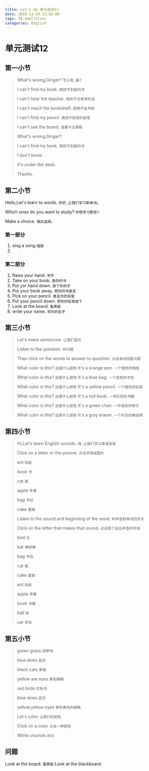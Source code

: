 ```yaml
---
title: Let's Go 单元测试12
date: 2018-11-29 23:56:00
tags: IB-SmallClass
categories: English
---
```



# 单元测试12

## 第一小节

> What's wrong,Ginger? `怎么啦,姜?`
> 
> I can't find my book. `我找不到我的书`
> 
> I can't hear the teacher. `我听不见老师的话`
> 
> I can't reach the bookshelf. `我够不这书架`
> 
> I can't find my pencil. `我找不到我的铅笔`
> 
> I can't see the board. `我看不见黑板`
> 
> What's wrong,Ginger?
> 
> I can't find my book. `我找不到我的书`
> 
> I don't know.
> 
> It's under the desk.
> 
> Thanks.

## 第二小节

Hello,Let's learn to words. `你好,让我们学习新单词。`

Which ones do you want to study? `你想学习那些?`

Make a choice. `做出选择。`

### 第一部分

1. sing a song `唱歌`
2. 

### 第二部分

1. Raise your hand. `举手`
2. Take on your book. `拿你的书`
3. Put yor hand down. `放下你的手`
4. Put your book away. `把你的书拿走`
5. Pick on your pencil. `拿走你的铅笔`
6. Put your pencil down. `把你的铅笔放下`
7. Look at the board. `看黑板` 
8. write your name. `写你的名字`





## 第三小节

> Let's make sentences. `让我们造句`
> 
> Listen to the question. `听问题`
> 
> Than click on the words to answer to question. `点击单词回答问题`
> 
> What color is this? `这是什么颜色` It's a orange pen. `一个橙色的钢笔`
> 
> What color is this? `这是什么颜色` It's a blue bag. `一个蓝色的书包`
> 
> What color is this? `这是什么颜色` It's a yellow pencil. `一个橙色的铅笔`
> 
> What color is this? `这是什么颜色` It's a red book. `一本红色的书籍`
> 
> What color is this? `这是什么颜色` It's a green chair. `一件绿色的椅子`
> 
> What color is this? `这是什么颜色` It's a gray eraser. `一个灰色的橡皮擦`
> 
> 


## 第四小节

> Hi,Let's learn English sounds. `嗨,让我们学习英语发音`
> 
> Click on a letter or the picture. `点击字母或图片`
> 
> ant `蚂蚁`
> 
> book `书`
> 
> cat `猫`
> 
> apple `苹果`
> 
> bag `书包`
> 
> cake `蛋糕`
> 
> Listen to the sound and beginning of the word. `听声音和单词的开头`
> 
> Click on the letter that makes that sound. `点击那个发出声音的字母`
> 
> bird `鸟`
> 
> bat `棒球棒`
> 
> bag `书包`
> 
> cat `猫`
> 
> cake `蛋糕`
> 
> ant `蚂蚁`
> 
> apple `苹果`
> 
> book `书籍`
> 
> ball `球`
> 
> car `轿车`

## 第五小节

> green grass `绿草地`
> 
> blue skies `蓝天`
> 
> black cats `黑猫`
> 
> yellow are eyes `黄色眼睛`
> 
> red birds `红色鸟`
> 
> blue skies `蓝天`
> 
> yellow,yellow eyes `黄色黄色的眼睛`
> 
> Let's color `让我们的颜色`
> 
> Click on a color `点击一种颜色`
> 
> White clounds `白云`





## 问题

Look at the board. `看黑板` Look at the blackboard.





